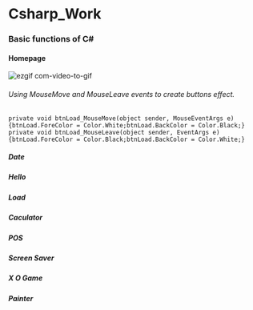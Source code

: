 # Csharp_Work
### Basic functions of C#

#### Homepage
![ezgif com-video-to-gif](https://github.com/JingHsu1997/Csharp_Work/assets/134953373/9c34c46c-0700-42df-bedb-9fc1e52c3f07)  
###### Using MouseMove and MouseLeave events to create buttons effect.

```C#=
private void btnLoad_MouseMove(object sender, MouseEventArgs e)
{btnLoad.ForeColor = Color.White;btnLoad.BackColor = Color.Black;}
private void btnLoad_MouseLeave(object sender, EventArgs e)
{btnLoad.ForeColor = Color.Black;btnLoad.BackColor = Color.White;}
```
##### Date

##### Hello

##### Load

##### Caculator

##### POS

##### Screen Saver

##### X O Game

##### Painter

